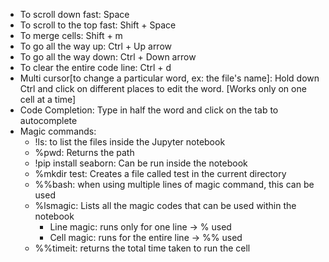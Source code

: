 - To scroll down fast: Space
- To scroll to the top fast: Shift + Space
- To merge cells: Shift + m
- To go all the way up: Ctrl + Up arrow
- To go all the way down: Ctrl + Down arrow
- To clear the entire code line: Ctrl + d
- Multi cursor[to change a particular word, ex: the file's name]: Hold down Ctrl  and click on different places to edit the word. [Works only on one cell at a time]
- Code Completion: Type in half the word and click on the tab to autocomplete
- Magic commands:
  - !ls: to list the files inside the Jupyter notebook
  - %pwd: Returns the path
  - !pip install seaborn: Can be run inside the notebook
  - %mkdir test: Creates a file called test in the current directory
  - %%bash: when using multiple lines of magic command, this can be used
  - %lsmagic: Lists all the magic codes that can be used within the notebook
    - Line magic: runs only for one line -> % used 
    - Cell magic: runs for the entire line -> %% used
  - %%timeit: returns the total time taken to run the cell
